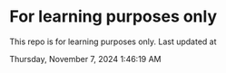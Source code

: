 # For learning purposes only
This repo is for learning purposes only.
Last updated at

Thursday, November 7, 2024 1:46:19 AM

